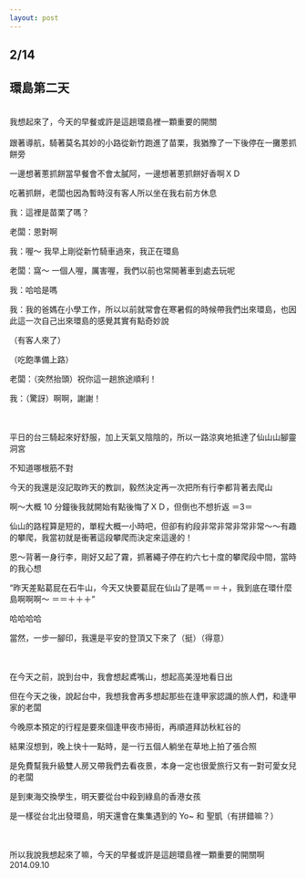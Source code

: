 ```yaml
---
layout: post
---
```


2/14
---

環島第二天 
---

<br>
我想起來了，今天的早餐或許是這趟環島裡一顆重要的開關

<br>
<br>
跟著導航，騎著莫名其妙的小路從新竹跑進了苗栗，我猶豫了一下後停在一攤蔥抓餅旁

一邊想著蔥抓餅當早餐會不會太膩阿，一邊想著蔥抓餅好香啊ＸＤ

吃著抓餅，老闆也因為暫時沒有客人所以坐在我右前方休息

我：這裡是苗栗了嗎？

老闆：恩對啊

我：喔～ 我早上剛從新竹騎車過來，我正在環島

老闆：窩～ 一個人喔，厲害喔，我們以前也常開著車到處去玩呢

我：哈哈是嗎

我：我的爸媽在小學工作，所以以前就常會在寒暑假的時候帶我們出來環島，也因此這一次自己出來環島的感覺其實有點奇妙說

（有客人來了）

（吃飽準備上路）

老闆：（突然抬頭）祝你這一趟旅途順利！

我：（驚訝）啊啊，謝謝！

<br>
<br>
平日的台三騎起來好舒服，加上天氣又陰陰的，所以一路涼爽地抵達了仙山山腳靈洞宮

不知道哪根筋不對

今天的我還是沒記取昨天的教訓，毅然決定再一次把所有行李都背著去爬山

啊～大概 10 分鐘後我就開始有點後悔了ＸＤ，但倒也不想折返 ＝3＝

仙山的路程算是短的，單程大概一小時吧，但卻有約段非常非常非常非常～～有趣的攀爬，我當初就是衝著這段攀爬而決定來這邊的！

恩～背著一身行李，剛好又起了霧，抓著繩子停在約六七十度的攀爬段中間，當時的我心想

“昨天差點葛屁在石牛山，今天又快要葛屁在仙山了是嗎＝＝＋，我到底在環什麼島啊啊啊～ ＝＝＋＋＋”

哈哈哈哈

當然，一步一腳印，我還是平安的登頂又下來了（挺）（得意）

<br>
<br>
在今天之前，說到台中，我會想起鳶嘴山，想起高美溼地看日出

但在今天之後，說起台中，我想我會再多想起那些在逢甲家認識的旅人們，和逢甲家的老闆

今晚原本預定的行程是要來個逢甲夜市掃街，再順道拜訪秋紅谷的

結果沒想到，晚上快十一點時，是一行五個人躺坐在草地上拍了張合照

是免費幫我升級雙人房又帶我們去看夜景，本身一定也很愛旅行又有一對可愛女兒的老闆

是到東海交換學生，明天要從台中殺到綠島的香港女孩

是一樣從台北出發環島，明天還會在集集遇到的 Yo~ 和 聖凱（有拼錯嘛？）

<br>
<br>
所以我說我想起來了嘛，今天的早餐或許是這趟環島裡一顆重要的開關啊

<br>
2014.09.10

<br>
